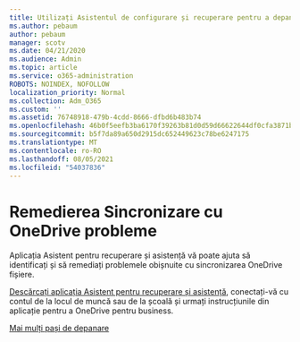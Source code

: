 ```yaml
---
title: Utilizați Asistentul de configurare și recuperare pentru a depana OneDrive pentru business
ms.author: pebaum
author: pebaum
manager: scotv
ms.date: 04/21/2020
ms.audience: Admin
ms.topic: article
ms.service: o365-administration
ROBOTS: NOINDEX, NOFOLLOW
localization_priority: Normal
ms.collection: Adm_O365
ms.custom: ''
ms.assetid: 76748918-479b-4cdd-8666-dfbd6b483b74
ms.openlocfilehash: 46b0f5eefb3ba6170f39263b81d0d59d66622644df0cfa3871b1ce4cdd214818
ms.sourcegitcommit: b5f7da89a650d2915dc652449623c78be6247175
ms.translationtype: MT
ms.contentlocale: ro-RO
ms.lasthandoff: 08/05/2021
ms.locfileid: "54037836"
---
```

# <a name="fix-onedrive-sync-problems"></a>Remedierea Sincronizare cu OneDrive probleme

Aplicația Asistent pentru recuperare și asistență vă poate ajuta să identificați și să remediați problemele obișnuite cu sincronizarea OneDrive fișiere. 
  
[Descărcați aplicația Asistent pentru recuperare și asistență](https://aka.ms/sara), conectați-vă cu contul de la locul de muncă sau de la școală și urmați instrucțiunile din aplicație pentru a OneDrive pentru business. 
  
[Mai mulți pași de depanare](https://go.microsoft.com/fwlink/?linkid=872097)
  

